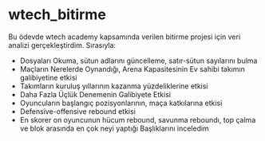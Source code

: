 # wtech_bitirme
Bu ödevde wtech academy kapsamında verilen bitirme projesi için veri analizi gerçekleştirdim. Sırasıyla: 
* Dosyaları Okuma, sütun adlarını güncelleme, satır-sütun sayılarını bulma 
*  Maçların Nerelerde Oynandığı, Arena Kapasitesinin Ev sahibi takımın galibiyetine etkisi  
*  Takımların kuruluş yıllarının kazanma yüzdeliklerine etkisi
*  Daha Fazla Üçlük Denemenin Galibiyete Etkisi
*  Oyuncuların başlangıç pozisyonlarının, maça katkılarına etkisi
*  Defensive-offensive rebound etkisi
*  En skorer on oyuncunun hücum rebound, savunma reboundı, top çalma ve blok arasında en çok neyi yaptığı
Başlıklarını inceledim
